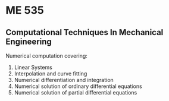 # ME 535

## Computational Techniques In Mechanical Engineering

Numerical computation covering:
1. Linear Systems
2. Interpolation and curve fitting
3. Numerical differentiation and integration
4. Numerical solution of ordinary differential equations
5. Numerical solution of partial differential equations
        
   

